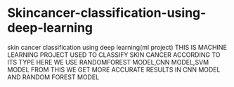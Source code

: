# Skincancer-classification-using-deep-learning
skin cancer classification using deep learning(ml project)
THIS IS MACHINE LEARNING PROJECT USED TO CLASSIFY SKIN CANCER ACCORDING TO ITS TYPE
HERE WE USE RANDOMFOREST MODEL,CNN MODEL,SVM MODEL FROM THIS WE GET MORE ACCURATE RESULTS IN CNN MODEL AND RANDOM FOREST MODEL
